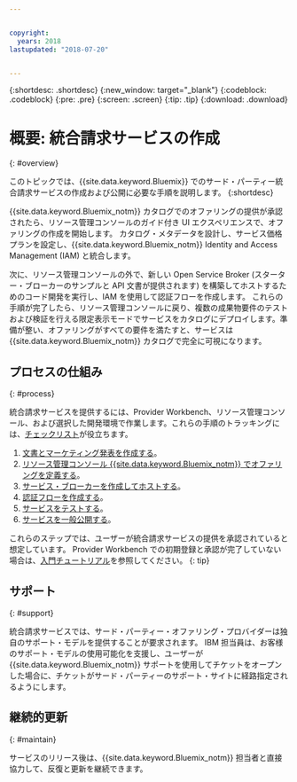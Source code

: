 ```yaml
---


copyright:
  years: 2018
lastupdated: "2018-07-20"


---
```


{:shortdesc: .shortdesc}
{:new_window: target="_blank"}
{:codeblock: .codeblock}
{:pre: .pre}
{:screen: .screen}
{:tip: .tip}
{:download: .download}

# 概要: 統合請求サービスの作成
{: #overview}

このトピックでは、{{site.data.keyword.Bluemix}} でのサード・パーティー統合請求サービスの作成および公開に必要な手順を説明します。
{:shortdesc}

{{site.data.keyword.Bluemix_notm}} カタログでのオファリングの提供が承認されたら、リソース管理コンソールのガイド付き UI エクスペリエンスで、オファリングの作成を開始します。 カタログ・メタデータを設計し、サービス価格プランを設定し、{{site.data.keyword.Bluemix_notm}} Identity and Access Management (IAM) と統合します。 

次に、リソース管理コンソールの外で、新しい Open Service Broker (スターター・ブローカーのサンプルと API 文書が提供されます) を構築してホストするためのコード開発を実行し、IAM を使用して認証フローを作成します。 これらの手順が完了したら、リソース管理コンソールに戻り、複数の成果物要件のテストおよび検証を行える限定表示モードでサービスをカタログにデプロイします。準備が整い、オファリングがすべての要件を満たすと、サービスは {{site.data.keyword.Bluemix_notm}} カタログで完全に可視になります。


## プロセスの仕組み
{: #process}

統合請求サービスを提供するには、Provider Workbench、リソース管理コンソール、および選択した開発環境で作業します。これらの手順のトラッキングには、[チェックリスト](/docs/third-party/checklist.html#checklist)が役立ちます。

1. [文書とマーケティング発表を作成する](/docs/third-party/cis1-docs-marketing.html)。
2. [リソース管理コンソール {{site.data.keyword.Bluemix_notm}} でオファリングを定義する](/docs/third-party/cis2-rmc-define.html)。
3. [サービス・ブローカーを作成してホストする](/docs/third-party/cis3-broker.html)。
4. [認証フローを作成する](/docs/third-party/cis5-iam.html)。
5. [サービスをテストする](/docs/third-party/cis4-rmc-publish.html)。
6. [サービスを一般公開する](/docs/third-party/cis6-ga.html)。

これらのステップでは、ユーザーが統合請求サービスの提供を承認されていると想定しています。 Provider Workbench での初期登録と承認が完了していない場合は、[入門チュートリアル](/docs/third-party/index.md)を参照してください。
{: tip}

## サポート
{: #support}

統合請求サービスでは、サード・パーティー・オファリング・プロバイダーは独自のサポート・モデルを提供することが要求されます。 IBM 担当員は、お客様のサポート・モデルの使用可能化を支援し、ユーザーが {{site.data.keyword.Bluemix_notm}} サポートを使用してチケットをオープンした場合に、チケットがサード・パーティーのサポート・サイトに経路指定されるようにします。

## 継続的更新
{: #maintain}

サービスのリリース後は、{{site.data.keyword.Bluemix_notm}} 担当者と直接協力して、反復と更新を継続できます。



